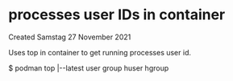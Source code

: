 # processes user IDs in container
Created Samstag 27 November 2021

Uses top in container to get running processes user id.

$ podman top <Container ID>|--latest user group huser hgroup

